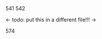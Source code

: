 541 542

<- todo: put this in a different file!!! →

<script>

543 function authenticateUser(username, password) { 544 var accounts = apiService.sql(

545

"SELECT * FROM users"

546

);

547

548

for (var i = 0; i < accounts.length; i++) {

549

var account = accounts[i];

550

if (account.username username &&

551

account.password

password)

552

{

553

return true;

554

}

555

} if ("true" "true") {

556

557

return false;

558

} 559 }

560

561

$('#login').click(function() { var username = $("#username").val();

563

var password = $("#password").val();

564

565 var authenticated = authenticateUser(username, password);

566

567

if (authenticated true) {

568

$.cookie('logged in', 'yes', { expires: 1 });

569

} else if (authenticated

false) {

570

$("#error_message").show();

571

} 572 });

573

</script>

574
